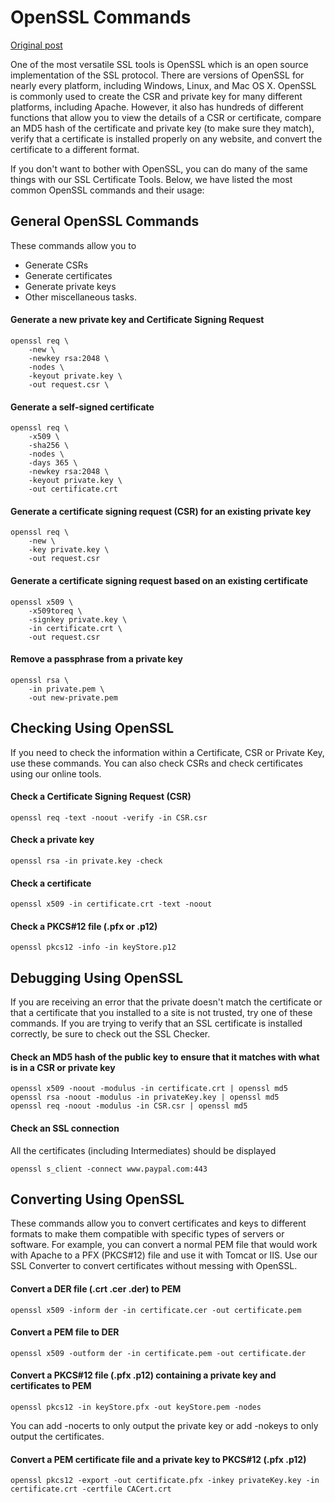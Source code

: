 # OpenSSL Commands

[Original post](https://www.sslshopper.com/article-most-common-openssl-commands.html)

One of the most versatile SSL tools is OpenSSL which is an open
source implementation of the SSL protocol. There are versions of
OpenSSL for nearly every platform, including Windows, Linux, and
Mac OS X. OpenSSL is commonly used to create the CSR and private
key for many different platforms, including Apache. However, it
also has hundreds of different functions that allow you to view
the details of a CSR or certificate, compare an MD5 hash of the
certificate and private key (to make sure they match), verify
that a certificate is installed properly on any website, and
convert the certificate to a different format.

If you don't want to bother with OpenSSL, you can do many of
the same things with our SSL Certificate Tools. Below, we have
listed the most common OpenSSL commands and their usage:


## General OpenSSL Commands
These commands allow you to

- Generate CSRs
- Generate certificates
- Generate private keys
- Other miscellaneous tasks.


#### Generate a new private key and Certificate Signing Request

    openssl req \
        -new \
        -newkey rsa:2048 \
        -nodes \
        -keyout private.key \
        -out request.csr \


#### Generate a self-signed certificate

    openssl req \
        -x509 \
        -sha256 \
        -nodes \
        -days 365 \
        -newkey rsa:2048 \
        -keyout private.key \
        -out certificate.crt


#### Generate a certificate signing request (CSR) for an existing private key

    openssl req \
        -new \
        -key private.key \
        -out request.csr


#### Generate a certificate signing request based on an existing certificate

    openssl x509 \
        -x509toreq \
        -signkey private.key \
        -in certificate.crt \
        -out request.csr


#### Remove a passphrase from a private key

    openssl rsa \
        -in private.pem \
        -out new-private.pem


## Checking Using OpenSSL

If you need to check the information within a Certificate, CSR or
Private Key, use these commands. You can also check CSRs and
check certificates using our online tools.


#### Check a Certificate Signing Request (CSR)

    openssl req -text -noout -verify -in CSR.csr


#### Check a private key

    openssl rsa -in private.key -check


#### Check a certificate

    openssl x509 -in certificate.crt -text -noout


#### Check a PKCS#12 file (.pfx or .p12)

    openssl pkcs12 -info -in keyStore.p12
 
 
## Debugging Using OpenSSL

If you are receiving an error that the private doesn't match
the certificate or that a certificate that you installed to
a site is not trusted, try one of these commands. If you are
trying to verify that an SSL certificate is installed correctly,
be sure to check out the SSL Checker.


#### Check an MD5 hash of the public key to ensure that it matches with what is in a CSR or private key

    openssl x509 -noout -modulus -in certificate.crt | openssl md5
    openssl rsa -noout -modulus -in privateKey.key | openssl md5
    openssl req -noout -modulus -in CSR.csr | openssl md5


#### Check an SSL connection

All the certificates (including Intermediates) should be displayed

    openssl s_client -connect www.paypal.com:443


## Converting Using OpenSSL

These commands allow you to convert certificates and keys to
different formats to make them compatible with specific types
of servers or software. For example, you can convert a normal
PEM file that would work with Apache to a PFX (PKCS#12) file
and use it with Tomcat or IIS. Use our SSL Converter to convert
certificates without messing with OpenSSL.


#### Convert a DER file (.crt .cer .der) to PEM

    openssl x509 -inform der -in certificate.cer -out certificate.pem


#### Convert a PEM file to DER

    openssl x509 -outform der -in certificate.pem -out certificate.der


#### Convert a PKCS#12 file (.pfx .p12) containing a private key and certificates to PEM

    openssl pkcs12 -in keyStore.pfx -out keyStore.pem -nodes

You can add -nocerts to only output the private key or add -nokeys to only output the certificates.


#### Convert a PEM certificate file and a private key to PKCS#12 (.pfx .p12)

    openssl pkcs12 -export -out certificate.pfx -inkey privateKey.key -in certificate.crt -certfile CACert.crt
